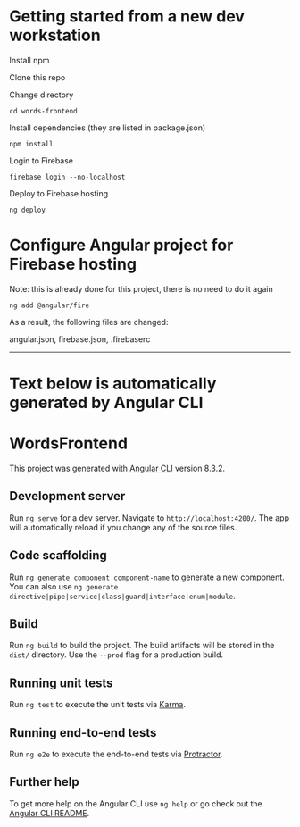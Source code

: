 # Getting started from a new dev workstation

Install npm

Clone this repo

Change directory
```
cd words-frontend
```

Install dependencies (they are listed in package.json)
```
npm install
```

Login to Firebase
```
firebase login --no-localhost
```

Deploy to Firebase hosting
```
ng deploy
```


# Configure Angular project for Firebase hosting

Note: this is already done for this project, there is no need to do it again
```
ng add @angular/fire
```
As a result, the following files are changed:

angular.json, firebase.json, .firebaserc


---

# Text below is automatically generated by Angular CLI

# WordsFrontend

This project was generated with [Angular CLI](https://github.com/angular/angular-cli) version 8.3.2.

## Development server

Run `ng serve` for a dev server. Navigate to `http://localhost:4200/`. The app will automatically reload if you change any of the source files.

## Code scaffolding

Run `ng generate component component-name` to generate a new component. You can also use `ng generate directive|pipe|service|class|guard|interface|enum|module`.

## Build

Run `ng build` to build the project. The build artifacts will be stored in the `dist/` directory. Use the `--prod` flag for a production build.

## Running unit tests

Run `ng test` to execute the unit tests via [Karma](https://karma-runner.github.io).

## Running end-to-end tests

Run `ng e2e` to execute the end-to-end tests via [Protractor](http://www.protractortest.org/).

## Further help

To get more help on the Angular CLI use `ng help` or go check out the [Angular CLI README](https://github.com/angular/angular-cli/blob/master/README.md).
